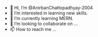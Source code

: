 - 👋 Hi, I’m @AnirbanChattopadhyay-2004
- 👀 I’m interested in learning new skills.
- 🌱 I’m currently learning MERN.
- 💞️ I’m looking to collaborate on ...
- 📫 How to reach me ...

<!---
AnirbanChattopadhyay-2004/AnirbanChattopadhyay-2004 is a ✨ special ✨ repository because its `README.md` (this file) appears on your GitHub profile.
You can click the Preview link to take a look at your changes.
--->
